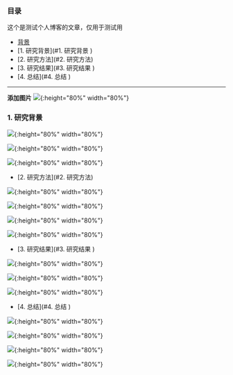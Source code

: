 ### 目录
这个是测试个人博客的文章，仅用于测试用
* [ 背景](#背景)
* [1. 研究背景](#1. 研究背景 )
* [2. 研究方法](#2. 研究方法)
* [3. 研究结果](#3. 研究结果 )
* [4. 总结](#4. 总结 )

****
**添加图片**
![](/images/test/1.png){:height="80%" width="80%"}

### 1. 研究背景

![](/images/test/1.png){:height="80%" width="80%"}

![](/images/test/1.png){:height="80%" width="80%"}

![](/images/test/1.png){:height="80%" width="80%"}

* [2. 研究方法](#2. 研究方法)

![](/images/test/1.png){:height="80%" width="80%"}

![](/images/test/1.png){:height="80%" width="80%"}

![](/images/test/1.png){:height="80%" width="80%"}

![](/images/test/1.png){:height="80%" width="80%"}

* [3. 研究结果](#3. 研究结果 )

![](/images/test/1.png){:height="80%" width="80%"}


![](/images/test/1.png){:height="80%" width="80%"}

![](/images/test/1.png){:height="80%" width="80%"}

* [4. 总结](#4. 总结 )

![](/images/test/1.png){:height="80%" width="80%"}

![](/images/test/1.png){:height="80%" width="80%"}

![](/images/test/1.png){:height="80%" width="80%"}

![](/images/test/1.png){:height="80%" width="80%"}
